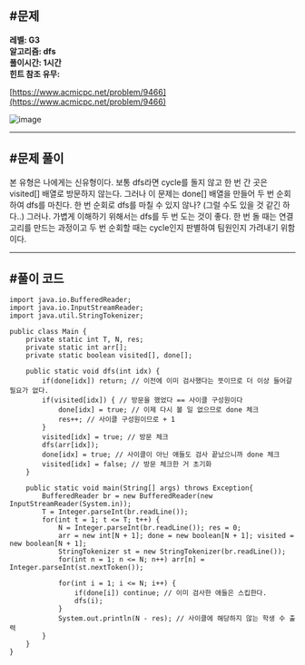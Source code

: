 ## **#문제**         

**레벨: G3  
알고리즘: dfs**   
**풀이시간: 1시간  
힌트 참조 유무:**

[https://www.acmicpc.net/problem/9466](https://www.acmicpc.net/problem/9466)

![image](https://github.com/user-attachments/assets/82c1a68c-8c5c-419f-b190-0601ab6fccfe)

---

## **#문제 풀이**        

본 유형은 나에게는 신유형이다. 보통 dfs라면 cycle를 돌지 않고 한 번 간 곳은 visited\[\] 배열로 방문하지 않는다. 그러나 이 문제는 done\[\] 배열을 만들어 두 번 순회하여 dfs를 마친다. 한 번 순회로 dfs를 마칠 수 있지 않나? (그럴 수도 있을 것 같긴 하다..) 그러나. 가볍게 이해하기 위해서는 dfs를 두 번 도는 것이 좋다. 한 번 돌 때는 연결고리를 만드는 과정이고 두 번 순회할 때는 cycle인지 판별하여 팀원인지 가려내기 위함이다. 

---

## **#풀이 코드**      

```
import java.io.BufferedReader;
import java.io.InputStreamReader;
import java.util.StringTokenizer;

public class Main {
    private static int T, N, res;
    private static int arr[];
    private static boolean visited[], done[];

    public static void dfs(int idx) {
        if(done[idx]) return; // 이전에 이미 검사했다는 뜻이므로 더 이상 들어갈 필요가 없다.
        if(visited[idx]) { // 방문을 했었다 == 사이클 구성원이다
            done[idx] = true; // 이제 다시 볼 일 없으므로 done 체크
            res++; // 사이클 구성원이므로 + 1
        }
        visited[idx] = true; // 방문 체크
        dfs(arr[idx]);
        done[idx] = true; // 사이클이 아닌 애들도 검사 끝났으니까 done 체크
        visited[idx] = false; // 방문 체크한 거 초기화
    }

    public static void main(String[] args) throws Exception{
        BufferedReader br = new BufferedReader(new InputStreamReader(System.in));
        T = Integer.parseInt(br.readLine());
        for(int t = 1; t <= T; t++) {
            N = Integer.parseInt(br.readLine()); res = 0;
            arr = new int[N + 1]; done = new boolean[N + 1]; visited = new boolean[N + 1];
            StringTokenizer st = new StringTokenizer(br.readLine());
            for(int n = 1; n <= N; n++) arr[n] = Integer.parseInt(st.nextToken());

            for(int i = 1; i <= N; i++) {
                if(done[i]) continue; // 이미 검사한 애들은 스킵한다.
                dfs(i);
            }
            System.out.println(N - res); // 사이클에 해당하지 않는 학생 수 출력
        }
    }
}
```
